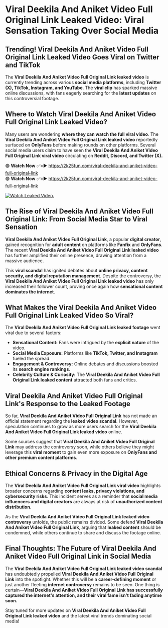 # Viral Deekila And Aniket Video Full Original Link Leaked Video: Viral Sensation Taking Over Social Media

## **Trending! Viral Deekila And Aniket Video Full Original Link Leaked Video Goes Viral on Twitter and TikTok**
The **Viral Deekila And Aniket Video Full Original Link leaked video** is currently trending across various **social media platforms**, including **Twitter (X), TikTok, Instagram, and YouTube**. The **viral clip** has sparked massive online discussions, with fans eagerly searching for the **latest updates** on this controversial footage.

## **Where to Watch Viral Deekila And Aniket Video Full Original Link Leaked Video?**
Many users are wondering **where they can watch the full viral video**. The **Viral Deekila And Aniket Video Full Original Link leaked video** reportedly surfaced on **OnlyFans** before making rounds on other platforms. Several social media users claim to have seen the **Viral Deekila And Aniket Video Full Original Link viral video** circulating on **Reddit, Discord, and Twitter (X).**

🟢 **Watch Now** ✅=► https://2k25fun.com/viral-deekila-and-aniket-video-full-original-link  
🟢 **Watch Now** ✅=► https://2k25fun.com/viral-deekila-and-aniket-video-full-original-link  

[![Watch Leaked Video.](https://miro.medium.com/v2/resize:fit:828/format:webp/1*cilzJN44JGOrTw9NJCrNHA.gif "Watch Leaked Video")](https://2k25fun.com/viral-deekila-and-aniket-video-full-original-link)

## **The Rise of Viral Deekila And Aniket Video Full Original Link: From Social Media Star to Viral Sensation**
**Viral Deekila And Aniket Video Full Original Link**, a popular **digital creator**, gained recognition for **adult content** on platforms like **Fanfix** and **OnlyFans**. The recent **Viral Deekila And Aniket Video Full Original Link leaked video** has further amplified their online presence, drawing attention from a massive audience.

This **viral scandal** has ignited debates about **online privacy, content security, and digital reputation management**. Despite the controversy, the **Viral Deekila And Aniket Video Full Original Link leaked video** has only increased their follower count, proving once again how **sensational content dominates the internet**.

## **What Makes the Viral Deekila And Aniket Video Full Original Link Leaked Video So Viral?**
The **Viral Deekila And Aniket Video Full Original Link leaked footage** went viral due to several factors:
- **Sensational Content:** Fans were intrigued by the **explicit nature** of the video.
- **Social Media Exposure:** Platforms like **TikTok, Twitter, and Instagram** fueled the spread.
- **Engagement & Controversy:** Online debates and discussions boosted its **search engine rankings**.
- **Celebrity Culture & Curiosity:** The **Viral Deekila And Aniket Video Full Original Link leaked content** attracted both fans and critics.

## **Viral Deekila And Aniket Video Full Original Link's Response to the Leaked Footage**
So far, **Viral Deekila And Aniket Video Full Original Link** has not made an official statement regarding the **leaked video scandal**. However, speculation continues to grow as more users search for the **Viral Deekila And Aniket Video Full Original Link leaked video** online.

Some sources suggest that **Viral Deekila And Aniket Video Full Original Link** may address the controversy soon, while others believe they might leverage this **viral moment** to gain even more exposure on **OnlyFans and other premium content platforms**.

## **Ethical Concerns & Privacy in the Digital Age**
The **Viral Deekila And Aniket Video Full Original Link viral video** highlights broader concerns regarding **content leaks, privacy violations, and cybersecurity risks**. This incident serves as a reminder that **social media influencers and digital creators** are always at risk of **unauthorized content distribution**.

As the **Viral Deekila And Aniket Video Full Original Link leaked video controversy** unfolds, the public remains divided. Some defend **Viral Deekila And Aniket Video Full Original Link**, arguing that **leaked content** should be condemned, while others continue to share and discuss the footage online.

## **Final Thoughts: The Future of Viral Deekila And Aniket Video Full Original Link in Social Media**
The **Viral Deekila And Aniket Video Full Original Link leaked video scandal** has undoubtedly propelled **Viral Deekila And Aniket Video Full Original Link** into the spotlight. Whether this will be a **career-defining moment** or just another fleeting **internet controversy** remains to be seen. One thing is certain—**Viral Deekila And Aniket Video Full Original Link has successfully captured the internet's attention, and their viral fame isn't fading anytime soon.**

Stay tuned for more updates on **Viral Deekila And Aniket Video Full Original Link leaked video** and the latest viral trends dominating social media!